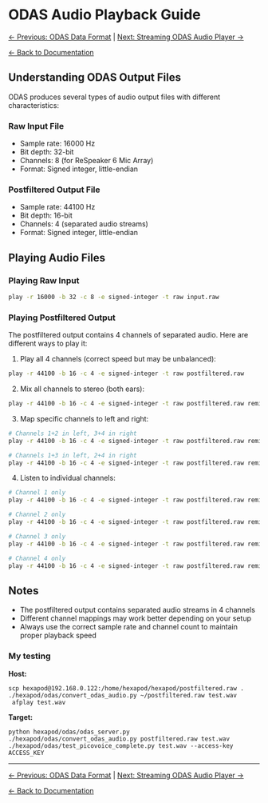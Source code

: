 # ODAS Audio Playback Guide

[← Previous: ODAS Data Format](odas_data_format.md) | [Next: Streaming ODAS Audio Player →](streaming_odas_audio_player.md)

[← Back to Documentation](../README.md)

## Understanding ODAS Output Files

ODAS produces several types of audio output files with different characteristics:

### Raw Input File
- Sample rate: 16000 Hz
- Bit depth: 32-bit
- Channels: 8 (for ReSpeaker 6 Mic Array)
- Format: Signed integer, little-endian

### Postfiltered Output File
- Sample rate: 44100 Hz
- Bit depth: 16-bit
- Channels: 4 (separated audio streams)
- Format: Signed integer, little-endian

## Playing Audio Files

### Playing Raw Input
```bash
play -r 16000 -b 32 -c 8 -e signed-integer -t raw input.raw
```

### Playing Postfiltered Output

The postfiltered output contains 4 channels of separated audio. Here are different ways to play it:

1. Play all 4 channels (correct speed but may be unbalanced):
```bash
play -r 44100 -b 16 -c 4 -e signed-integer -t raw postfiltered.raw
```

2. Mix all channels to stereo (both ears):
```bash
play -r 44100 -b 16 -c 4 -e signed-integer -t raw postfiltered.raw remix 1,2,3,4 1,2,3,4
```

3. Map specific channels to left and right:
```bash
# Channels 1+2 in left, 3+4 in right
play -r 44100 -b 16 -c 4 -e signed-integer -t raw postfiltered.raw remix 1,2 3,4

# Channels 1+3 in left, 2+4 in right
play -r 44100 -b 16 -c 4 -e signed-integer -t raw postfiltered.raw remix 1,3 2,4
```

4. Listen to individual channels:
```bash
# Channel 1 only
play -r 44100 -b 16 -c 4 -e signed-integer -t raw postfiltered.raw remix 1

# Channel 2 only
play -r 44100 -b 16 -c 4 -e signed-integer -t raw postfiltered.raw remix 2

# Channel 3 only
play -r 44100 -b 16 -c 4 -e signed-integer -t raw postfiltered.raw remix 3

# Channel 4 only
play -r 44100 -b 16 -c 4 -e signed-integer -t raw postfiltered.raw remix 4
```



## Notes
- The postfiltered output contains separated audio streams in 4 channels
- Different channel mappings may work better depending on your setup
- Always use the correct sample rate and channel count to maintain proper playback speed 


### My testing
**Host:**
```
scp hexapod@192.168.0.122:/home/hexapod/hexapod/postfiltered.raw .
./hexapod/odas/convert_odas_audio.py ~/postfiltered.raw test.wav
 afplay test.wav
 ```

 **Target:**
 ```
 python hexapod/odas/odas_server.py
 ./hexapod/odas/convert_odas_audio.py postfiltered.raw test.wav
 ./hexapod/odas/test_picovoice_complete.py test.wav --access-key ACCESS_KEY
 ```

---

[← Previous: ODAS Data Format](odas_data_format.md) | [Next: Streaming ODAS Audio Player →](streaming_odas_audio_player.md)

[← Back to Documentation](../README.md)